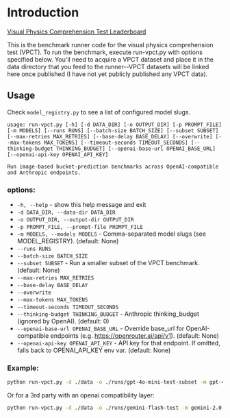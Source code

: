 # Introduction

[Visual Physics Comprehension Test Leaderboard](https://cbrower.dev/vpct)

This is the benchmark runner code for the visual physics comprehension test (VPCT). To run the benchmark, execute run-vpct.py with options specified below. You'll need to acquire a VPCT dataset and place it in the data directory that you feed to the runner--VPCT datasets will be linked here once published (I have not yet publicly published any VPCT data).

## Usage

Check ```model_registry.py``` to see a list of configured model slugs.

```
usage: run-vpct.py [-h] [-d DATA_DIR] [-o OUTPUT_DIR] [-p PROMPT_FILE] [-m MODELS] [--runs RUNS] [--batch-size BATCH_SIZE] [--subset SUBSET] [--max-retries MAX_RETRIES] [--base-delay BASE_DELAY] [--overwrite] [--max-tokens MAX_TOKENS] [--timeout-seconds TIMEOUT_SECONDS] [--thinking-budget THINKING_BUDGET] [--openai-base-url OPENAI_BASE_URL] [--openai-api-key OPENAI_API_KEY]

Run image-based bucket-prediction benchmarks across OpenAI-compatible and Anthropic endpoints.
```

### options:
- `-h, --help` - show this help message and exit
- `-d DATA_DIR, --data-dir DATA_DIR`
- `-o OUTPUT_DIR, --output-dir OUTPUT_DIR`
- `-p PROMPT_FILE, --prompt-file PROMPT_FILE`
- `-m MODELS, --models MODELS` - Comma-separated model slugs (see MODEL_REGISTRY). (default: None)
- `--runs RUNS`
- `--batch-size BATCH_SIZE`
- `--subset SUBSET` - Run a smaller subset of the VPCT benchmark. (default: None)
- `--max-retries MAX_RETRIES`
- `--base-delay BASE_DELAY`
- `--overwrite`
- `--max-tokens MAX_TOKENS`
- `--timeout-seconds TIMEOUT_SECONDS`
- `--thinking-budget THINKING_BUDGET` - Anthropic thinking_budget (ignored by OpenAI). (default: 0)
- `--openai-base-url OPENAI_BASE_URL` - Override base_url for OpenAI-compatible endpoints (e.g. https://openrouter.ai/api/v1). (default: None)
- `--openai-api-key OPENAI_API_KEY` - API key for that endpoint. If omitted, falls back to OPENAI_API_KEY env var. (default: None)

### Example:

```bash
python run-vpct.py -d ./data -o ./runs/gpt-4o-mini-test-subset -m gpt-4o-mini --runs 1 --batch-size 5 --max-tokens 16384 --subset 5
```

Or for a 3rd party with an openai compatibility layer:

```bash
python run-vpct.py -d ./data -o ./runs/gemini-flash-test -m gemini-2.0-flash --runs 1 --batch-size 5 --max-tokens 4096 --subset 5 --openai-base-url https://generativelanguage.googleapis.com/v1beta/openai/ --openai-api-key $GEMINI_API_KEY
```